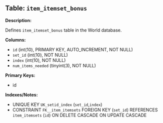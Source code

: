 ## Table: `item_itemset_bonus`

**Description:**

Defines `item_itemset_bonus` table in the World database.

**Columns:**
- `id` (int(10), PRIMARY KEY, AUTO_INCREMENT, NOT NULL)
- `set_id` (int(10), NOT NULL)
- `index` (int(10), NOT NULL)
- `num_items_needed` (tinyint(3), NOT NULL)

**Primary Keys:**
- id

**Indexes/Notes:**
- UNIQUE KEY `UK_setid_index` (`set_id`,`index`)
- CONSTRAINT `FK__item_itemsets` FOREIGN KEY (`set_id`) REFERENCES `item_itemsets` (`id`) ON DELETE CASCADE ON UPDATE CASCADE